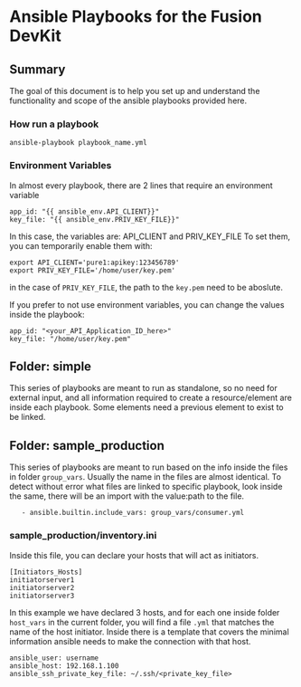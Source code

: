 # Ansible Playbooks for the Fusion DevKit

## Summary
The goal of this document is to help you set up and understand the functionality and scope of the ansible playbooks provided here.


### How run a playbook
```
ansible-playbook playbook_name.yml
```

### Environment Variables
In almost every playbook, there are 2 lines that require an environment variable

```
app_id: "{{ ansible_env.API_CLIENT}}"
key_file: "{{ ansible_env.PRIV_KEY_FILE}}"
```
In this case, the variables are: API_CLIENT and PRIV_KEY_FILE
To set them, you can temporarily enable them with:
```
export API_CLIENT='pure1:apikey:123456789'
export PRIV_KEY_FILE='/home/user/key.pem'
```
in the case of ```PRIV_KEY_FILE```, the path to the ```key.pem``` need to be aboslute.

If you prefer to not use environment variables, you can change the values inside the playbook:

```
app_id: "<your_API_Application_ID_here>"
key_file: "/home/user/key.pem"
```

## Folder: simple
This series of playbooks are meant to run as standalone, so no need for external input, and all information required to create a resource/element are inside each playbook.
Some elements need a previous element to exist to be linked.

## Folder: sample_production
This series of playbooks are meant to run based on the info inside the files in folder ```group_vars```.
Usually the name in the files are almost identical.
To detect without error what files are linked to specific playbook, look inside the same, there will be an import with the value:path to the file.
```
   - ansible.builtin.include_vars: group_vars/consumer.yml
```

### sample_production/inventory.ini
Inside this file, you can declare your hosts that will act as initiators.
```
[Initiators_Hosts]
initiatorserver1
initiatorserver2
initiatorserver3
```
In this example we have declared 3 hosts, and for each one inside folder ```host_vars``` in the current folder, you will find a file ```.yml``` that matches the name of the host initiator.
Inside there is a template that covers the minimal information ansible needs to make the connection with that host.
```
ansible_user: username
ansible_host: 192.168.1.100
ansible_ssh_private_key_file: ~/.ssh/<private_key_file>
```
